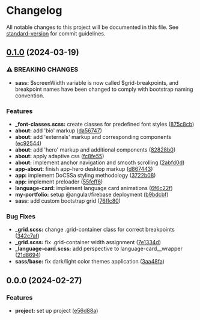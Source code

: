 # Changelog

All notable changes to this project will be documented in this file. See [standard-version](https://github.com/conventional-changelog/standard-version) for commit guidelines.

## [0.1.0](https://github.com/mykyta-isikov/my-portfolio/compare/v0.0.0...v0.1.0) (2024-03-19)


### ⚠ BREAKING CHANGES

* **sass:** $screenWidth variable is now called $grid-breakpoints, and breakpoint names have
been changed to comply with bootstrap naming convention.

### Features

* **_font-classes.scss:** create classes for predefined font styles ([875c8cb](https://github.com/mykyta-isikov/my-portfolio/commit/875c8cb394921fbdba7dc3cc4a2ef60acfcee91d))
* **about:** add 'bio' markup ([da56747](https://github.com/mykyta-isikov/my-portfolio/commit/da567475b9d39ea3093dfaa8848f2281005a1d5c))
* **about:** add 'externals' markup and corresponding components ([ec92544](https://github.com/mykyta-isikov/my-portfolio/commit/ec92544d059743c6443c0f0565ce52c331049fab))
* **about:** add 'hero' markup and additional components ([82828b0](https://github.com/mykyta-isikov/my-portfolio/commit/82828b0cfee198384d4af130e14ece5a286e8774))
* **about:** apply adaptive css ([fc8fe55](https://github.com/mykyta-isikov/my-portfolio/commit/fc8fe551260ebb7bf9e91039333e3b307304d686))
* **about:** implement anchor navigation and smooth scrolling ([2abfd0d](https://github.com/mykyta-isikov/my-portfolio/commit/2abfd0d1a8837ef2a48ae7727e13a7d76c2d2d51))
* **app-about:** finish app-hero desktop markup ([d867443](https://github.com/mykyta-isikov/my-portfolio/commit/d867443d429fe4a65299829154367bcc480dff77))
* **app:** implement DoCSSa styling methodology ([3722b08](https://github.com/mykyta-isikov/my-portfolio/commit/3722b08be527df845ed1fa16ea7b1911813e453b))
* **app:** implement preloader ([55feff6](https://github.com/mykyta-isikov/my-portfolio/commit/55feff62e67be3f437a99e6b828f5434c5796803))
* **language-card:** implement language card animations ([6f6c22f](https://github.com/mykyta-isikov/my-portfolio/commit/6f6c22f354c77ca3a75c3945bc553e4a9689695d))
* **my-portfolio:** setup @angular/firebase deployment ([b9bdcbf](https://github.com/mykyta-isikov/my-portfolio/commit/b9bdcbf662b3aabef2b6b6ce357cf4385da06b53))
* **sass:** add custom bootstrap grid ([76ffc80](https://github.com/mykyta-isikov/my-portfolio/commit/76ffc809a4440aa72ebdc656d1fbad3d7a870f84))


### Bug Fixes

* **_grid.scss:** change .grid-container class for correct breakpoints ([342c7af](https://github.com/mykyta-isikov/my-portfolio/commit/342c7af6f8470872dd4dd1a560d70f75f9528e2e))
* **_grid.scss:** fix .grid-container width assignment ([7e1334d](https://github.com/mykyta-isikov/my-portfolio/commit/7e1334d0d40ed9a695896f6c02ff5bd162985410))
* **_language-card.scss:** add perspective to language-card__wrapper ([21d8694](https://github.com/mykyta-isikov/my-portfolio/commit/21d86940ea2c9054280380ef9ac5734c1c07e0fe))
* **sass/base:** fix dark/light color themes application ([3aa48fa](https://github.com/mykyta-isikov/my-portfolio/commit/3aa48faf6e84ff4b22cdc099e82bbef408a742c1))

## 0.0.0 (2024-02-27)


### Features

* **project:** set up project ([e56d88a](https://github.com/mykyta-isikov/my-portfolio/commit/e56d88a610c69e2711f572fea0097740718178a2))
